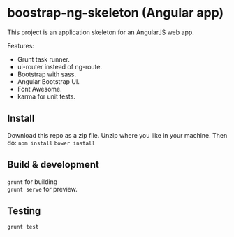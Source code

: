 # boostrap-ng-skeleton (Angular app) 

This project is an application skeleton for an AngularJS web app.  

Features:

* Grunt task runner.
* ui-router instead of ng-route.
* Bootstrap with sass.
* Angular Bootstrap UI.
* Font Awesome.
* karma for unit tests.

## Install

Download this repo as a zip file.
Unzip where you like in your machine. Then do:
`npm install`
`bower install`   

## Build & development

`grunt` for building  
`grunt serve` for preview.

## Testing

`grunt test`
